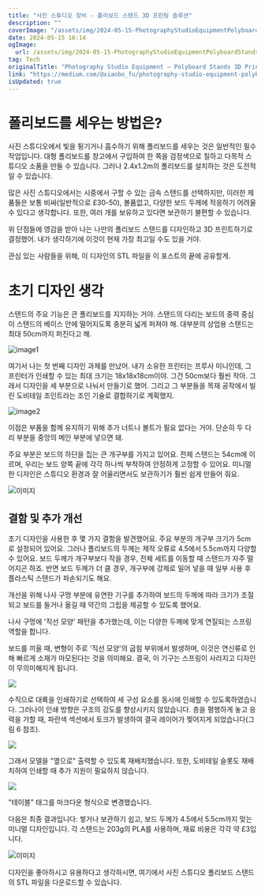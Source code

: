 ```yaml
---
title: "사진 스튜디오 장비 - 폴리보드 스탠드 3D 프린팅 솔루션"
description: ""
coverImage: "/assets/img/2024-05-15-PhotographyStudioEquipmentPolyboardStands3DPrintingSolution_0.png"
date: 2024-05-15 16:14
ogImage: 
  url: /assets/img/2024-05-15-PhotographyStudioEquipmentPolyboardStands3DPrintingSolution_0.png
tag: Tech
originalTitle: "Photography Studio Equipment — Polyboard Stands 3D Printing Solution"
link: "https://medium.com/@xiaobo_fu/photography-studio-equipment-polyboard-stands-3d-printing-solution-d103ed6ff0a3"
isUpdated: true
---
```





# 폴리보드를 세우는 방법은?

사진 스튜디오에서 빛을 튕기거나 흡수하기 위해 폴리보드를 세우는 것은 일반적인 필수 작업입니다. 대형 폴리보드를 창고에서 구입하여 한 쪽을 검정색으로 칠하고 다목적 스튜디오 소품을 만들 수 있습니다. 그러나 2.4x1.2m의 폴리보드를 설치하는 것은 도전적일 수 있습니다.

많은 사진 스튜디오에서는 시중에서 구할 수 있는 금속 스탠드를 선택하지만, 이러한 제품들은 보통 비싸(일반적으로 £30-50), 볼품없고, 다양한 보드 두께에 적응하기 어려울 수 있다고 생각합니다. 또한, 여러 개를 보유하고 있다면 보관하기 불편할 수 있습니다.



위 단점들에 영감을 받아 나는 나만의 폴리보드 스탠드를 디자인하고 3D 프린트하기로 결정했어. 내가 생각하기에 이것이 현재 가장 최고일 수도 있을 거야.

관심 있는 사람들을 위해, 이 디자인의 STL 파일을 이 포스트의 끝에 공유할게.

# 초기 디자인 생각

스탠드의 주요 기능은 큰 폴리보드를 지지하는 거야. 스탠드의 다리는 보드의 중력 중심이 스탠드의 베이스 안에 떨어지도록 충분히 넓게 퍼져야 해. 대부분의 상업용 스탠드는 최대 50cm까지 퍼진다고 해.




![image1](/assets/img/2024-05-15-PhotographyStudioEquipmentPolyboardStands3DPrintingSolution_1.png)

여기서 나는 첫 번째 디자인 과제를 만났어. 내가 소유한 프린터는 프루사 미니인데, 그 프린터가 인쇄할 수 있는 최대 크기는 18x18x18cm이야. 그건 50cm보다 훨씬 작아. 그래서 디자인을 세 부분으로 나눠서 만들기로 했어. 그리고 그 부분들을 목재 공작에서 빌린 도비테일 조인트라는 조인 기술로 결합하기로 계획했지.

![image2](/assets/img/2024-05-15-PhotographyStudioEquipmentPolyboardStands3DPrintingSolution_2.png)

이점은 부품을 함께 유지하기 위해 추가 너트나 볼트가 필요 없다는 거야. 단순히 두 다리 부분을 중앙의 메인 부분에 넣으면 돼.




주요 부분은 보드의 하단을 집는 큰 개구부를 가지고 있어요. 전체 스탠드는 54cm에 이르며, 우리는 보드 양쪽 끝에 각각 하나씩 부착하여 안정하게 고정할 수 있어요. 미니멀한 디자인은 스튜디오 환경과 잘 어울리면서도 보관하기가 훨씬 쉽게 만들어 줘요.

![이미지](https://miro.medium.com/v2/resize:fit:1400/1*w5hrWjFOsm_x7wo1CFHbJQ.gif)

## 결함 및 추가 개선

초기 디자인을 사용한 후 몇 가지 결함을 발견했어요. 주요 부분의 개구부 크기가 5cm로 설정되어 있어요. 그러나 폴리보드의 두께는 제작 오류로 4.5에서 5.5cm까지 다양할 수 있어요. 보드 두께가 개구부보다 작을 경우, 전체 세트를 이동할 때 스탠드가 자주 떨어지곤 하죠. 반면 보드 두께가 더 클 경우, 개구부에 강제로 밀어 넣을 때 일부 사용 후 플라스틱 스탠드가 파손되기도 해요.



개선을 위해 나사 구멍 부분에 유연한 기구를 추가하여 보드의 두께에 따라 크기가 조절되고 보드를 들거나 옮길 때 약간의 그립을 제공할 수 있도록 했어요.

나사 구멍에 '직선 모양' 패턴을 추가했는데, 이는 다양한 두께에 맞게 연질되는 스프링 역할을 합니다.

보드를 끼울 때, 변형이 주로 '직선 모양'의 굽힘 부위에서 발생하며, 이것은 연신류로 인해 빠르게 소재가 마모된다는 것을 의미해요. 결국, 이 기구는 스프링이 사라지고 디자인이 무의미해지게 됩니다. 

<img src="/assets/img/2024-05-15-PhotographyStudioEquipmentPolyboardStands3DPrintingSolution_3.png" />



수직으로 대륙을 인쇄하기로 선택하여 세 구성 요소를 동시에 인쇄할 수 있도록하였습니다. 그러나이 인쇄 방향은 구조의 강도를 향상시키지 않았습니다. 층을 평행하게 놓고 응력을 가할 때, 파란색 섹션에서 토크가 발생하여 결국 레이어가 찢어지게 되었습니다(그림 6 참조).

<img src="/assets/img/2024-05-15-PhotographyStudioEquipmentPolyboardStands3DPrintingSolution_4.png" />

그래서 모델을 "옆으로" 출력할 수 있도록 재배치했습니다. 또한, 도비테일 슬롯도 재배치하여 인쇄할 때 추가 지원이 필요하지 않습니다.

<img src="/assets/img/2024-05-15-PhotographyStudioEquipmentPolyboardStands3DPrintingSolution_5.png" />



"테이블" 태그를 마크다운 형식으로 변경했습니다.



다음은 최종 결과입니다: 쌓거나 보관하기 쉽고, 보드 두께가 4.5에서 5.5cm까지 맞는 미니멀 디자인입니다. 각 스탠드는 203g의 PLA를 사용하며, 재료 비용은 각각 약 £3입니다.

![이미지](/assets/img/2024-05-15-PhotographyStudioEquipmentPolyboardStands3DPrintingSolution_7.png)

디자인을 좋아하시고 유용하다고 생각하시면, 여기에서 사진 스튜디오 폴리보드 스탠드의 STL 파일을 다운로드할 수 있습니다.